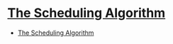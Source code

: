 # [The Scheduling Algorithm](https://www.halolinux.us/kernel-reference/the-scheduling-algorithm.html)

- [The Scheduling Algorithm](#the-scheduling-algorithm)





